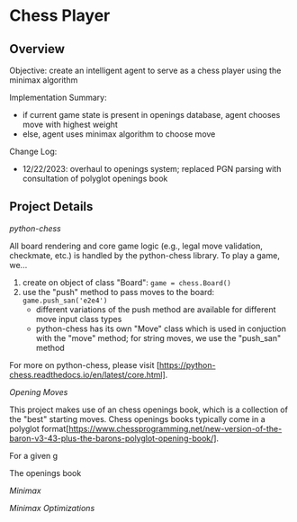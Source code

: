 # Chess Player

## Overview

Objective: create an intelligent agent to serve as a chess player using the minimax algorithm 

Implementation Summary: 
- if current game state is present in openings database, agent chooses move with highest weight
- else, agent uses minimax algorithm to choose move

Change Log: 
- 12/22/2023: overhaul to openings system; replaced PGN parsing with consultation of polyglot openings book

## Project Details

_python-chess_

All board rendering and core game logic (e.g., legal move validation, checkmate, etc.) is handled by the python-chess library. To play a game, we...
1. create on object of class "Board": ```game = chess.Board()```
2. use the "push" method to pass moves to the board: ```game.push_san('e2e4')```
   - different variations of the push method are available for different move input class types
   - python-chess has its own "Move" class which is used in conjuction with the "move" method; for string moves, we use the "push_san" method

For more on python-chess, please visit [https://python-chess.readthedocs.io/en/latest/core.html]. 

_Opening Moves_

This project makes use of an chess openings book, which is a collection of the "best" starting moves. Chess openings books typically come in a polyglot format[https://www.chessprogramming.net/new-version-of-the-baron-v3-43-plus-the-barons-polyglot-opening-book/]. 

For a given g

The openings book 

_Minimax_

_Minimax Optimizations_ 


